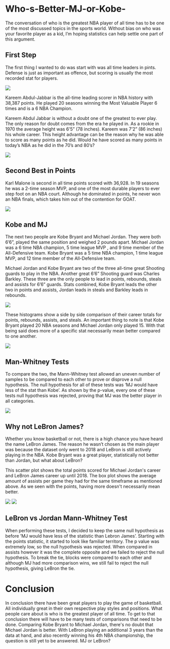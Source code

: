 # Who-s-Better-MJ-or-Kobe-
The conversation of who is the greatest NBA player of all time has to be one of the most discussed topics in the sports world. Without bias on who was your favorite player as a kid, I’m hoping statistics can help settle one part of this argument.

## First Step

The first thing I wanted to do was start with was all time leaders in pints. Defense is just as important as offence, but scoring is usually the most recorded stat for players. 

![](img/Most%20Points%20in%20NBA%20History.png)

Kareem Abdul-Jabbar is the all-time leading scorer in NBA history with 38,387 points. He played 20 seasons winning the Most Valuable Player 6 times and is a 6 NBA Champion.

Kareem Abdul Jabbar is without a doubt one of the greatest to ever play. The only reason for doubt comes from the era he played in. As a rookie in 1970 the average height was 6’5” (78 inches). Kareem was 7’2” (86 inches) his whole career. This height advantage can be the reason why he was able to score as many points as he did.
Would he have scored as many points in today’s NBA as he did in the 70’s and 80’s?

![](img/Kareem%20Abdul%20Advantage.png)
## Second Best in Points
Karl Malone is second in all time points scored with 36,928. In 19 seasons he was a 2-time season MVP, and one of the most durable players to ever step foot on an NBA court. Although he dominated in points, he never won an NBA finals, which takes him out of the contention for GOAT.

![](img/Highest%20scoring%20Power%20Forward's.png)
## Kobe and MJ
The next two people are Kobe Bryant and Michael Jordan. They were both 6’6”, played the same position and weighed 2 pounds apart. Michael Jordan was a 6 time NBA champion, 5 time league MVP , and 9 time member of the All-Defensive team. Kobe Bryant was a 5 time NBA champion, 1 time league MVP, and 12 time member of the All-Defensive team.

Michael Jordan and Kobe Bryant are two of the three all-time great Shooting guards to play in the NBA. Another great 6’6” Shooting guard was Charles Barkley. These three are the only people to lead in points, rebounds, steals and assists for 6’6” guards. Stats combined, Kobe Bryant leads the other two in points and assists, Jordan leads in steals and Barkley leads in rebounds.

![](img/Kobe%20MJ%20and%20Charles%20Barkley.png)

These histograms show a side by side comparison of their career totals for points, rebounds, assists, and steals. An important thing to note is that Kobe Bryant played 20 NBA seasons and Michael Jordan only played 15. With that being said does more of a specific stat necessarily mean better compared to one another.

![](img/Histograms%20comparing%20MJ%20and%20Kobe%20Stats.png)
## Man-Whitney Tests
To compare the two, the Mann-Whitney test allowed an uneven number of samples to be compared to each other to prove or disprove a null hypothesis. The null hypothesis for all of these tests was ‘MJ would have less of the stat than Kobe’. As shown by the p-value, every one of these tests null hypothesis was rejected, proving that MJ was the better player in all categories.

![](img/Man-Whittney%20tests.png)
## Why not LeBron James?
Whether you know basketball or not, there is a high chance you have heard the name LeBron James.
The reason he wasn’t chosen as the main player was because the dataset only went to 2018 and LeBron is still actively playing in the NBA. 
Kobe Bryant was a great player, statistically not better than Jordan, but what about LeBron?

This scatter plot shows the total points scored for Michael Jordan's career and LeBron James career up until 2018. The box plot shows the average amount of assists per game they had for the same timeframe as mentioned above. As we seen with the points, having more doesn't necessarily mean better.


![](img/Lebron%20MJ%20Total%20career%20points.png)
![](img/MJ%20Lebron%20Assists%20Per%20game.png)

## LeBron vs Jordan Mann-Whitney Test

When performing these tests, I decided to keep the same null hypothesis as before ’MJ would have less of the statistic than Lebron James’.  Starting with the points statistic, it started to look like familiar territory.  The p value was extremely low, so the null hypothesis was rejected. When compared in assists however it was the complete opposite and we failed to reject the null hypothesis. To break the tie, blocks were compared to each other and although MJ had more comparison wins, we still fail to reject the null hypothesis, giving LeBron the tie.

# Conclusion


In conclusion there have been great players to play the game of basketball. All individually great in their own respective play styles and positions. What people care about is who is the greatest player of all time. To get to that conclusion there will have to be many tests of comparisons that need to be done. Comparing Kobe Bryant to Michael Jordan, there's no doubt that Michael Jordan is better. With LeBron playing an additional 3 years than the data at hand, and also recently winning his 4th NBA championship, the question is still yet to be answered. MJ or LeBron?

